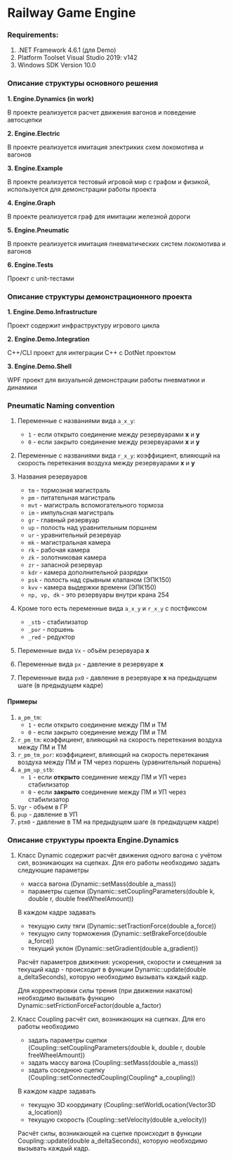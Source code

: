 # Railway Game Engine

### Requirements:
1. .NET Framework 4.6.1 (для Demo)
2. Platform Toolset Visual Studio 2019: v142
3. Windows SDK Version 10.0

### Описание структуры основного решения

**1. Engine.Dynamics (in work)**

В проекте реализуется расчет движения вагонов и поведение автосцепки

**2. Engine.Electric**

В проекте реализуется имитация электриких схем локомотива и вагонов

**3. Engine.Example**

В проекте реализуется тестовый игровой мир с графом и физикой, используется для демонстрации работы проекта

**4. Engine.Graph**

В проекте реализуется граф для имитации железной дороги

**5. Engine.Pneumatic**

В проекте реализуется имитация пневматических систем локомотива и вагонов

**6. Engine.Tests**

Проект с unit-тестами

### Описание структуры демонстрационного проекта

**1. Engine.Demo.Infrastructure**

Проект содержит инфраструктуру игрового цикла

**2. Engine.Demo.Integration**

C++/CLI проект для интеграции С++ с DotNet проектом

**3. Engine.Demo.Shell**

WPF проект для визуальной демонстрации работы пневматики и динамики

### Pneumatic Naming convention

1. Переменные с названиями вида `a_x_y`:
   * `1` - если открыто соединение между резервуарами **x** и **y**
   * `0` - если закрыто соединение между резервуарами **x** и **y**
2. Переменные с названиями вида `r_x_y`: коэффициент, влияющий на скорость перетекания воздуха между резервуарами **x** и **y**
3. Названия резервуаров
    * `tm` - тормозная магистраль
    * `pm` - питательная магистраль
    * `mvt` - магистраль вспомогательного тормоза
    * `im` - импульсная магистраль
    * `gr` - главный резервуар
    * `up` - полость над уравнительным поршнем
    * `ur` - уравнительный резервуар
    * `mk` - магистральная камера
    * `rk` - рабочая камера
    * `zk` - золотниковая камера
    * `zr` - запасной резервуар
    * `kdr` - камера дополнительной разрядки
    * `psk` - полость над срывным клапаном (ЭПК150)
    * `kvv` - камера выдержки времени (ЭПК150)
    * `np, vp, dk` - это резервуары внутри крана 254

4. Кроме того есть переменные вида `a_x_y` и `r_x_y` c постфиксом
    * `_stb` - стабилизатор
    * `_por` - поршень
    * `_red` - редуктор

5. Переменные вида `Vx` - объём резервуара **x** 
6. Переменные вида `px` - давление в резервуаре **x**
7. Переменные вида `px0` - давление в резервуаре **x** на предыдущем шаге (в предыдущем кадре)

#### Примеры
1. `a_pm_tm`:
   * `1` - если открыто соединение между ПМ и ТМ
   * `0` - если закрыто соединение между ПМ и ТМ
2. `r_pm_tm`: коэффициент, влияющий на скорость перетекания воздуха между ПМ и ТМ
3. `r_pm_tm_por`: коэффициент, влияющий на скорость перетекания воздуха между ПМ и ТМ через поршень (уравнительный поршень)
4. `a_pm_up_stb`:
   * `1` - если **открыто** соединение между ПМ и УП через стабилизатор 
   * `0` - если **закрыто** соединение между ПМ и УП через стабилизатор 
5. `Vgr` - объем в ГР
6. `pup` - давление в УП
7. `ptm0` - давление в ТМ на предыдущем шаге (в предыдущем кадре)

### Описание структуры проекта Engine.Dynamics

1. Класс Dynamic содержит расчёт движения одного вагона с учётом сил, возникающих на сцепках.
	Для его работы необходимо задать следующие параметры
	- масса вагона (Dynamic::setMass(double a_mass))
	- параметры сцепки (Dynamic::setCouplingParameters(double k, double r, double freeWheelAmount))
	
	В каждом кадре задавать
	- текущую силу тяги (Dynamic::setTractionForce(double a_force))
	- текущую силу торможения (Dynamic::setBrakeForce(double a_force))
	- текущий уклон (Dynamic::setGradient(double a_gradient))
	
	Расчёт параметров движения: ускорения, скорости и смещения за текущий кадр - происходит в функции Dynamic::update(double a_deltaSeconds),
	которую необходимо вызывать каждый кадр.
	
	Для корректировки силы трения (при движении накатом) необходимо вызывать функцию Dynamic::setFrictionForceFactor(double a_factor)

2. Класс Coupling расчёт сил, возникающих на сцепках.
	Для его работы необходимо
	- задать параметры сцепки (Coupling::setCouplingParameters(double k, double r, double freeWheelAmount))
	- задать массу вагона (Coupling::setMass(double a_mass))
	- задать соседнюю сцепку (Coupling::setConnectedCoupling(Coupling* a_coupling))
	
	В каждом кадре задавать
	- текущую 3D координату (Coupling::setWorldLocation(Vector3D a_location))
	- текущую скорость (Coupling::setVelocity(double a_velocity))

	Расчёт силы, возникающей на сцепке происходит в функции Coupling::update(double a_deltaSeconds),
	которую необходимо вызывать каждый кадр.